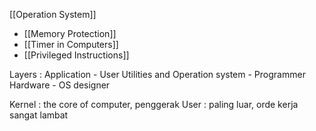 [[Operation System]]

- [[Memory Protection]] 
- [[Timer in Computers]]
- [[Privileged Instructions]]

Layers :
Application - User
Utilities and Operation system - Programmer
Hardware - OS designer

Kernel : the core of computer, penggerak
User : paling luar, orde kerja sangat lambat



